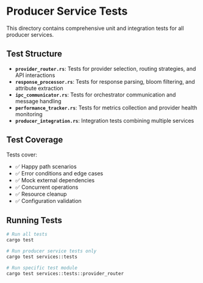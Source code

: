 # Producer Service Tests

This directory contains comprehensive unit and integration tests for all producer services.

## Test Structure

- **`provider_router.rs`**: Tests for provider selection, routing strategies, and API interactions
- **`response_processor.rs`**: Tests for response parsing, bloom filtering, and attribute extraction
- **`ipc_communicator.rs`**: Tests for orchestrator communication and message handling
- **`performance_tracker.rs`**: Tests for metrics collection and provider health monitoring
- **`producer_integration.rs`**: Integration tests combining multiple services

## Test Coverage

Tests cover:
- ✅ Happy path scenarios
- ✅ Error conditions and edge cases
- ✅ Mock external dependencies
- ✅ Concurrent operations
- ✅ Resource cleanup
- ✅ Configuration validation

## Running Tests

```bash
# Run all tests
cargo test

# Run producer service tests only
cargo test services::tests

# Run specific test module
cargo test services::tests::provider_router
```